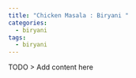 ```yaml
---
title: "Chicken Masala : Biryani "
categories:
  - biryani
tags:
  - biryani
---
```



TODO > Add content here
